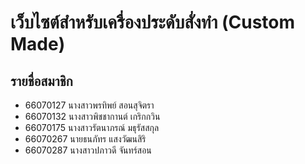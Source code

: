 # เว็บไซต์สำหรับเครื่องประดับสั่งทำ (Custom Made)
## รายชื่อสมาชิก
* 66070127 นางสาวพรทิพย์ สอนสุจิตรา
* 66070132 นางสาวพิชชากานต์ เกริกกวิน
* 66070175 นางสาวรัตนาภรณ์ มธุรัสสกุล
* 66070267 นายธนภัทร แสงวัฒนสิริ
* 66070287 นางสาวปภาวดี จันทร์สอน


